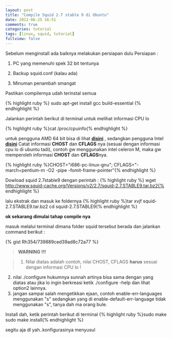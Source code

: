```yaml
---
layout: post
title: "Compile Squid 2.7 stable 9 di Ubuntu"
date: 2012-06-25 16:51
comments: true
categories: tutorial
tags: [linux, squid, tutorial]
fullview: false
---
```


Sebelum menginstall ada baiknya melakukan persiapan dulu
Persiapan :

1. PC yang memenuhi spek 32 bit tentunya

2. Backup squid.conf (kalau ada)

3. Minuman penambah smangat


Pastikan compilernya udah terinstal semua


{% highlight ruby %} sudo apt-get install gcc build-essential {% endhighlight %}

Jalankan perintah berikut di terminal untuk melihat informasi CPU lo

{% highlight ruby %}cat /proc/cpuinfo{% endhighlight %}

untuk pengguna AMD 64 bit bisa di lihat **[disini](http://en.gentoo-wiki.com/wiki/Safe_Cflags/AMD)** , sedangkan pengguna Intel **[disini](http://en.gentoo-wiki.com/wiki/Safe_Cflags/Intel)**
Catat informasi **CHOST** dan **CFLAGS** nya (sesuai dengan informasi cpu lo di ubuntu tadi), contoh gw menggunakan intel celeron M, maka gw memperoleh informasi **CHOST** dan **CFLAGS**nya.

{% highlight ruby %}CHOST="i686-pc-linux-gnu";
CFLAGS="-march=pentium-m -O2 -pipe -fomit-frame-pointer"{% endhighlight %}

Dowload squid 2.7stable9 dengan perintah :
{% highlight ruby %} wget http://www.squid-cache.org/Versions/v2/2.7/squid-2.7.STABLE9.tar.bz2{% endhighlight %}

lalu ekstrak dan masuk ke foldernya
{% highlight ruby %}tar xvjf squid-2.7.STABLE9.tar.bz2
cd squid-2.7.STABLE9{% endhighlight %}

**ok sekarang dimulai tahap compile nya**


masuk melalui terminal dimana folder squid tersebut berada dan jalankan command berikut : 

{% gist Rh354/739889ced39ad8c72a77 %}

>**WARNING !!!**

>1. Nilai diatas adalah contoh, nilai CHOST, CFLAGS **harus** sesuai dengan informasi CPU lo !
2. nilai ./configure hukumnya sunnah artinya bisa sama dengan yang diatas atau jika lo ingin berkreasi ketik ./configure -help dan lihat option2 lainnya.
3. jangan sampai salah mengetikkan ejaan, contoh enable-err-languages menggunakan "s" sedangkan yang di enable-default-err-language tidak menggunakan "s", tanya dah ma orang bule.


Install dah, ketik perintah berikut di terminal
{% highlight ruby %}sudo make
sudo make install{% endhighlight %}

segitu aja dl yah..konfigurasinya menyusul